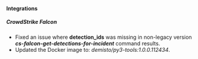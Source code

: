 
#### Integrations

##### CrowdStrike Falcon

- Fixed an issue where **detection_ids** was missing in non-legacy version ***cs-falcon-get-detections-for-incident*** command results.
- Updated the Docker image to: *demisto/py3-tools:1.0.0.112434*.

